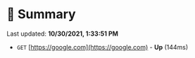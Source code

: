 # 📖 Summary
Last updated: **10/30/2021, 1:33:51 PM**

- `GET` [https://google.com](https://google.com) - **Up** (144ms)
